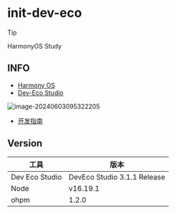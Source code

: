 # init-dev-eco

> [!TIP]
> HarmonyOS Study

## INFO

- [Harmony OS](https://developer.huawei.com/consumer/cn/)
- [Dev-Eco Studio](https://developer.huawei.com/consumer/cn/deveco-studio/)

![image-20240603095322205](https://2024-cbq-1311841992.cos.ap-beijing.myqcloud.com/picgo/image-20240603095322205.png)

- [开发指南](https://developer.huawei.com/consumer/cn/doc/harmonyos-guides-V2/start-overview-0000001478061421-V2)

## Version

| 工具            | 版本                        |
| --------------- | --------------------------- |
| Dev Eco Studio | DevEco Studio 3.1.1 Release |
| Node            | v16.19.1                    |
| ohpm            | 1.2.0                       |
